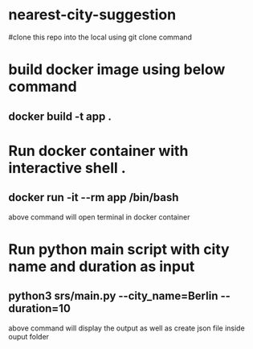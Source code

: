 # nearest-city-suggestion

#clone this repo into the local using git clone command

# build docker image using below command
## docker build -t app .

# Run docker container with interactive shell .
## docker run -it --rm app /bin/bash
above command will open terminal in docker container

# Run python main script with city name and duration as input
## python3 srs/main.py --city_name=Berlin --duration=10

above command will display the output as well as create json file inside ouput folder
